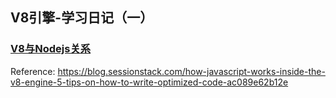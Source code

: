 ## V8引擎-学习日记（一）

### [V8与Nodejs关系](https://segmentfault.com/a/1190000014722508)
Reference:
https://blog.sessionstack.com/how-javascript-works-inside-the-v8-engine-5-tips-on-how-to-write-optimized-code-ac089e62b12e